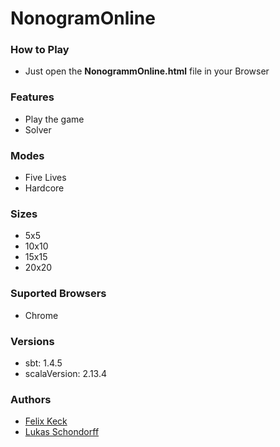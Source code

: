 # NonogramOnline

### How to Play
- Just open the **NonogrammOnline.html** file in your Browser

### Features
- Play the game
- Solver

### Modes 
- Five Lives
- Hardcore

### Sizes
- 5x5
- 10x10
- 15x15
- 20x20

### Suported Browsers
- Chrome

### Versions
- sbt: 1.4.5
- scalaVersion: 2.13.4

### Authors
- [Felix Keck](https://github.com/FK1024)
- [Lukas Schondorff](https://github.com/LukasSchondorff)
